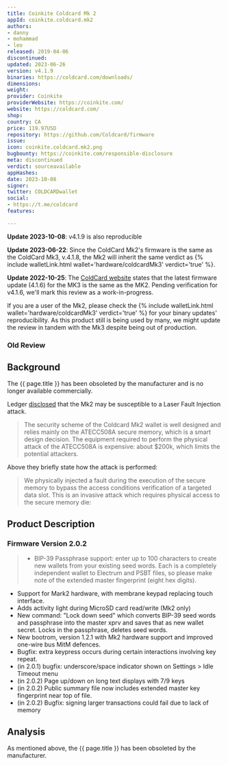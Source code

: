 ```yaml
---
title: Coinkite Coldcard Mk 2
appId: coinkite.coldcard.mk2
authors:
- danny
- mohammad
- leo
released: 2019-04-06
discontinued: 
updated: 2023-06-26
version: v4.1.9
binaries: https://coldcard.com/downloads/
dimensions: 
weight: 
provider: Coinkite
providerWebsite: https://coinkite.com/
website: https://coldcard.com/
shop: 
country: CA
price: 119.97USD
repository: https://github.com/Coldcard/firmware
issue: 
icon: coinkite.coldcard.mk2.png
bugbounty: https://coinkite.com/responsible-disclosure
meta: discontinued
verdict: sourceavailable
appHashes: 
date: 2023-10-08
signer: 
twitter: COLDCARDwallet
social:
- https://t.me/coldcard
features: 

---
```


**Update 2023-10-08**: v4.1.9 is also reproducible

**Update 2023-06-22**: Since the ColdCard Mk2's firmware is the same as the ColdCard Mk3, v.4.1.8, the Mk2 will inherit the same verdict as {% include walletLink.html wallet='hardware/coldcardMk3' verdict='true' %}. 

**Update 2022-10-25**: The [ColdCard website](https://coldcard.com/downloads/) states that the latest
firmware update (4.1.6) for the MK3 is the same as the MK2. Pending verification
for v4.1.6, we'll mark this review as a work-in-progress.

If you are a user of the Mk2, please check the
{% include walletLink.html wallet='hardware/coldcardMk3' verdict='true' %} for
your binary updates' reproducibility. As this product still is being used by
many, we might update the review in tandem with the Mk3 despite being out of
production.

### Old Review

## Background 

The {{ page.title }} has been obsoleted by the manufacturer and is no longer available commercially. 

Ledger [disclosed](https://blog.ledger.com/coldcard-pin-code/) that the Mk2 may be susceptible to a Laser Fault Injection attack. 

> The security scheme of the Coldcard Mk2 wallet is well designed and relies mainly on the ATECC508A secure memory, which is a smart design decision. The equipment required to perform the physical attack of the ATECC508A is expensive: about $200k, which limits the potential attackers.

Above they briefly state how the attack is performed: 

> We physically injected a fault during the execution of the secure memory to bypass the access conditions verification of a targeted data slot. This is an invasive attack which requires physical access to the secure memory die:


## Product Description

### Firmware Version 2.0.2

> - BIP-39 Passphrase support: enter up to 100 characters to create new wallets from your existing seed words. Each is a completely independent wallet to Electrum and PSBT files, so please make note of the extended master fingerprint (eight hex digits).
- Support for Mark2 hardware, with membrane keypad replacing touch interface.
- Adds activity light during MicroSD card read/write (Mk2 only)
- New command: "Lock down seed" which converts BIP-39 seed words and passphrase into the master xprv and saves that as new wallet secret.  Locks in the passphrase, deletes seed words.
- New bootrom, version 1.2.1 with Mk2 hardware support and improved one-wire bus MitM defences.
- Bugfix: extra keypress occurs during certain interactions involving key repeat.
- (in 2.0.1) bugfix: underscore/space indicator shown on Settings > Idle Timeout menu
- (in 2.0.2) Page up/down on long text displays with 7/9 keys
- (in 2.0.2) Public summary file now includes extended master key fingerprint near top of file.
- (in 2.0.2) Bugfix: signing larger transactions could fail due to lack of memory

## Analysis 

As mentioned above, the {{ page.title }} has been obsoleted by the manufacturer.
